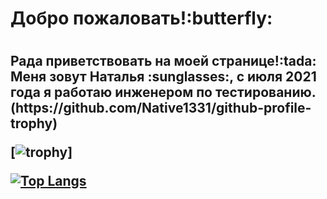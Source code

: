 <h1>Добро пожаловать!:butterfly:<h1>
<h2>Рада приветствовать на моей странице!:tada:</br>
Меня зовут Наталья :sunglasses:, с июля 2021 года я работаю 
  инженером по тестированию.
  (https://github.com/Native1331/github-profile-trophy)
  
[![trophy](https://github-profile-trophy.vercel.app/?username=Native1331)] 
  
  <!---Для подробной версии-->
[![Top Langs](https://github-readme-stats.vercel.app/api/top-langs/?username=Native1331)](https://github.com/anuraghazra/github-readme-stats)
  
  
  
